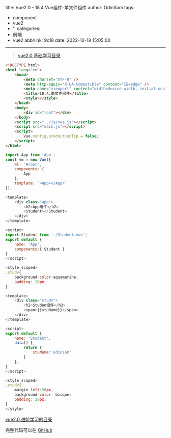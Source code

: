 title: Vue2.0 - 18.4 Vue组件-单文件组件
author: OdinSam
tags:
  - component
  - vue2
  - ''
categories:
  - 前端
  - vue2
abbrlink: 9c18
date: 2022-10-18 15:05:00
---
> [vue2.0 基础学习目录](/articles/da3d.html) 

<!--more-->

```html html
<!DOCTYPE html>
<html lang="en">
    <head>
        <meta charset="UTF-8" />
        <meta http-equiv="X-UA-Compatible" content="IE=edge" />
        <meta name="viewport" content="width=device-width, initial-scale=1.0" />
        <title>18.4.单文件组件</title>
        <style></style>
    </head>
    <body>
        <div id="root"></div>
    </body>
    <script src="../js/vue.js"></script>
    <script src="main.js"></script>
    <script>
        Vue.config.productionTip = false;
    </script>
</html>
```

```js main.js
import App from 'App';
const vm = new Vue({
    el: '#root',
    components: {
        App
    },
    template: `<App></App>`
});
```

```js app.vue
<template>
    <div class="app">
        <h2>App组件</h2>  
        <Student></Student>
    </div>
</template>

<script>
import Student from './Student.vue';
export default {
    name: 'App',
    components:{ Student }
}
</script>

<style scoped>
.studv{
    background-color:aquamarine;
    padding: 20px;   
}
```

```js student.vue
<template>
    <div class="studv">
        <h2>Studen组件</h2>    
        <span>{{stuName}}</span>
    </div>
</template>

<script>
export default {
    name: 'Student',
    data() {
        return {
            stuName:'odinsam'
        }
    }, 
}
</script>

<style scoped>
.studv{
    margin-left:50px;
    background-color: bisque;
    padding: 20px;   
}
</style>
```


[vue2.0 进阶学习的目录](/articles/e255.html)  

完整代码可以在 [GitHub](https://github.com/odinsam/learn-vue2.0)